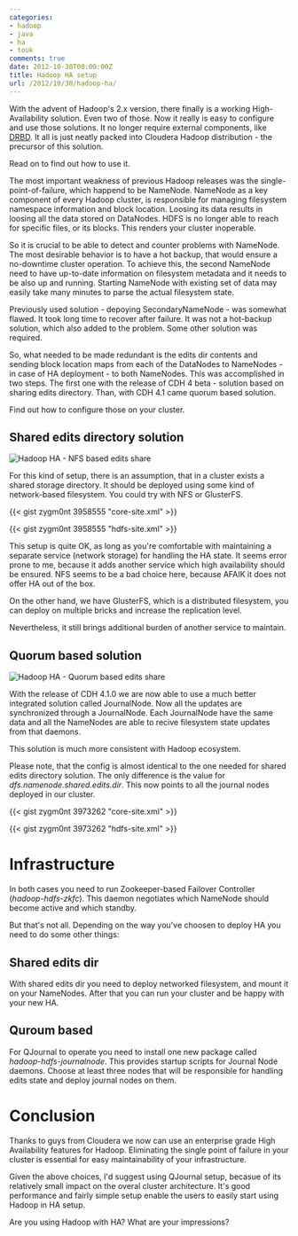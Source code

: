 ```yaml
---
categories:
- hadoop
- java
- ha
- touk
comments: true
date: 2012-10-30T00:00:00Z
title: Hadoop HA setup
url: /2012/10/30/hadoop-ha/
---
```


With the advent of Hadoop's 2.x version, there finally is a working
High-Availability solution. Even two of those. Now it really is easy to
configure and use those solutions. It no longer require external
components, like
[DRBD](http://blog.cloudera.com/blog/2009/07/hadoop-ha-configuration/).
It all is just neatly packed into Cloudera Hadoop distribution - the
precursor of this solution.

Read on to find out how to use it.

<!--more-->

The most important weakness of previous Hadoop releases was the
single-point-of-failure, which happend to be NameNode. NameNode as a key
component of every Hadoop cluster, is responsible for managing
filesystem namespace information and block location. Loosing its data results in loosing all the data
stored on DataNodes. HDFS is no longer able to reach for specific files,
or its blocks. This renders your cluster inoperable. 

So it is crucial to be able to detect and counter problems with NameNode. 
The most desirable behavior is to have a hot backup, that would ensure
a no-downtime cluster operation. To achieve this, the second NameNode
need to have up-to-date information on filesystem metadata and it needs
to be also up and running. Starting NameNode with existing set of data
may easily take many minutes to parse the actual filesystem state. 

Previously used solution - depoying SecondaryNameNode - was somewhat
flawed. It took long time to recover after failure. It was not a
hot-backup solution, which also added to the problem. Some other
solution was required.

So, what needed to be made redundant is the edits dir contents and
sending block location maps from each of the DataNodes to NameNodes -
in case of HA deployment - to both NameNodes. This was accomplished in
two steps. The first one with the release of CDH 4 beta - solution based
on sharing edits directory. Than, with CDH 4.1 came quorum based solution. 

Find out how to configure those on your cluster.

Shared edits directory solution
------------------------------

![Hadoop HA - NFS based edits share](http://blog.innovative-labs.com/blog/hadoop_ha-nfs.png)

For this kind of setup, there is an assumption, that in a cluster exists
a shared storage directory. It should be deployed using some kind of
network-based filesystem. You could try with NFS or GlusterFS.

{{< gist zygm0nt 3958555  "core-site.xml" >}}

{{< gist zygm0nt 3958555  "hdfs-site.xml" >}}

This setup is quite OK, as long as you're comfortable with maintaining a
separate service (network storage) for handling the HA state. It seems
error prone to me, because it adds another service which high
availability should be ensured. NFS seems to be a bad choice here,
because AFAIK it does not offer HA out of the box. 

On the other hand, we have GlusterFS, which is a distributed filesystem,
you can deploy on multiple bricks and increase the replication level.

Nevertheless, it still brings additional burden of another service to
maintain.

Quorum based solution
--------------------

![Hadoop HA - Quorum based edits share](http://blog.innovative-labs.com/blog/hadoop_ha-quorum.png)

With the release of CDH 4.1.0 we are now able to use a much better
integrated solution called JournalNode. Now all the updates are
synchronized through a JournalNode. Each JournalNode have the same data
and all the NameNodes are able to recive filesystem state updates from
that daemons.

This solution is much more consistent with Hadoop ecosystem.

Please note, that the config is almost identical to the one needed for
shared edits directory solution. The only difference is the value for
*dfs.namenode.shared.edits.dir*. This now points to all the journal
nodes deployed in our cluster.

{{< gist zygm0nt 3973262 "core-site.xml" >}}

{{< gist zygm0nt 3973262 "hdfs-site.xml" >}}

Infrastructure
=============

In both cases you need to run Zookeeper-based Failover Controller
(*hadoop-hdfs-zkfc*). This daemon negotiates which NameNode should
become active and which standby.

But that's not all. Depending on the way you've choosen to deploy HA you
need to do some other things:

Shared edits dir
---------------

With shared edits dir you need to deploy networked filesystem, and mount
it on your NameNodes. After that you can run your cluster and be happy
with your new HA.

Quroum based
-----------

For QJournal to operate you need to install one new package called
*hadoop-hdfs-journalnode*. This provides startup scripts for Journal
Node daemons. Choose at least three nodes that will be responsible for
handling edits state and deploy journal nodes on them.

Conclusion
==========

Thanks to guys from Cloudera we now can use an enterprise grade High
Availability features for Hadoop. Eliminating the single point of
failure in your cluster is essential for easy maintainability of your
infrastructure.

Given the above choices, I'd suggest using QJournal setup, becasue of
its relatively small impact on the overal cluster architecture. It's
good performance and fairly simple setup enable the users to easily
start using Hadoop in HA setup.

Are you using Hadoop with HA? What are your impressions?
